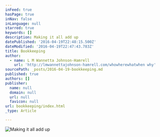 ```yaml
---
inFeed: true
hasPage: true
inNav: false
inLanguage: null
starred: true
keywords: []
description: Making it all add up
datePublished: '2016-04-19T22:48:15.500Z'
dateModified: '2016-04-19T22:47:43.783Z'
title: Bookkeeping
author:
  - name: L M Wannetta Johnson-Hamrell
    url: 'http://lmwannettajohnson-hamrell.com/whowherewhatwhen why'
sourcePath: _posts/2016-04-19-bookkeeping.md
published: true
authors: []
publisher:
  name: null
  domain: null
  url: null
  favicon: null
url: bookkeeping/index.html
_type: Article

---
```

![Making it all add up](https://the-grid-user-content.s3-us-west-2.amazonaws.com/9d99b7f4-8a84-4119-913d-11f6fd46a98c.jpg)